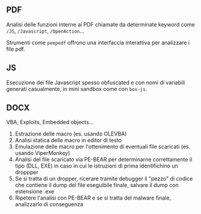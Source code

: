 ## PDF

Analisi delle funzioni interne ai PDF chiamate da determinate keyword come `/JS`, `/Javascript`, `/OpenAction`...

Strumenti come `peepedf` offrono una interfaccia interattiva per analizzare i file pdf.

## JS

Esecuzione dei file Javascript spesso obfuscated e con nomi di variabili generati casualmente, in mini sandbox come con `box-js`.

## DOCX

VBA, Exploits, Embedded objects...

1. Estrazione delle macro (es. usando OLEVBA)
2. Analisi statica delle macro in editor di testo
3. Emulazione delle macro per l'ottenimento di eventuali file scaricati (es. usando ViperMonkey)
4. Analisi del file scaricato via PE-BEAR per determinarne correttamente il tipo (DLL, EXE) in caso in cui le istruzioni di prima identifichino un droppper
5. Se si tratta di un dropper, ricerare tramite debugger il "pezzo" di codice che contiene il dump del file eseguibile finale, salvare il dump con estensione .exe
6. Ripetere l'analisi con PE-BEAR e se si tratta del malware finale, analizzarlo di conseguenza